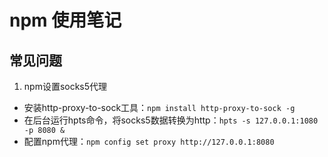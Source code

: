 # npm 使用笔记

## 常见问题

1. npm设置socks5代理
  - 安装http-proxy-to-sock工具：`npm install http-proxy-to-sock -g`
  - 在后台运行hpts命令，将socks5数据转换为http：`hpts -s 127.0.0.1:1080 -p 8080 &`
  - 配置npm代理：`npm config set proxy http://127.0.0.1:8080`
